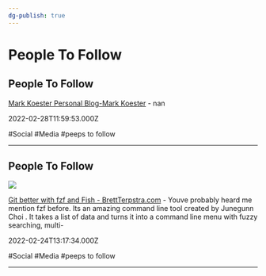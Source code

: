 ```yaml
---
dg-publish: true
---
```


# People To Follow

## People To Follow

[Mark Koester Personal Blog-Mark Koester](http://www.markwk.com) - nan

2022-02-28T11:59:53.000Z

#Social #Media #peeps to follow

---

## People To Follow

![](https://cdn3.brettterpstra.com/images/mepic_fb.jpg)

[Git better with fzf and Fish - BrettTerpstra.com](https://brettterpstra.com/2021/11/25/git-better-with-fzf-and-fish) - Youve probably heard me mention fzf before. Its an amazing command line tool created by Junegunn Choi . It takes a list of data and turns it into a command line menu with fuzzy searching, multi-

2022-02-24T13:17:34.000Z

#Social #Media #peeps to follow

---
